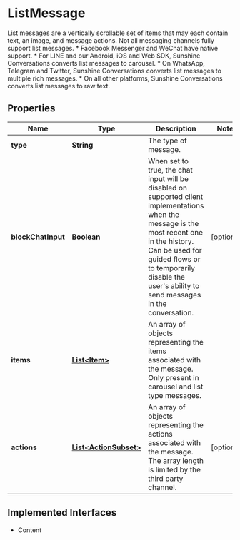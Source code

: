 

# ListMessage

List messages are a vertically scrollable set of items that may each contain text, an image, and message actions. Not all messaging channels fully support list messages. * Facebook Messenger and WeChat have native support. * For LINE and our Android, iOS and Web SDK, Sunshine Conversations converts list messages to carousel. * On WhatsApp, Telegram and Twitter, Sunshine Conversations converts list messages to multiple rich messages. * On all other platforms, Sunshine Conversations converts list messages to raw text. 
## Properties

Name | Type | Description | Notes
------------ | ------------- | ------------- | -------------
**type** | **String** | The type of message. | 
**blockChatInput** | **Boolean** | When set to true, the chat input will be disabled on supported client implementations when the message is the most recent one in the history. Can be used for guided flows or to temporarily disable the user&#39;s ability to send messages in the conversation. |  [optional]
**items** | [**List&lt;Item&gt;**](Item.md) | An array of objects representing the items associated with the message. Only present in carousel and list type messages. | 
**actions** | [**List&lt;ActionSubset&gt;**](ActionSubset.md) | An array of objects representing the actions associated with the message. The array length is limited by the third party channel. |  [optional]


## Implemented Interfaces

* Content


